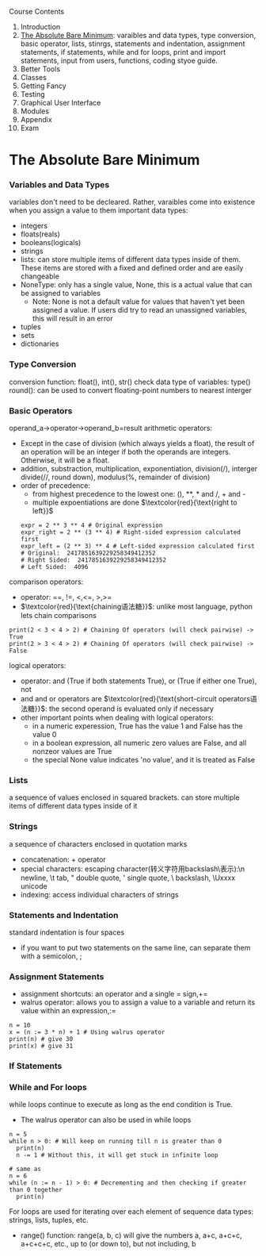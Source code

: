 Course Contents
1. Introduction
2. [The Absolute Bare Minimum](#section_2): varaibles and data types, type conversion, basic operator, lists, stinrgs, statements and indentation, assignment statements, if statements, while and for loops, print and import statements, input from users, functions, coding styoe guide.
4. Better Tools
5. Classes
6. Getting Fancy
7. Testing
8. Graphical User Interface
9. Modules
10. Appendix
11. Exam

# The Absolute Bare Minimum
<a id='section_2'></a>
### Variables and Data Types
variables don't need to be decleared. Rather, varaibles come into existence when you assign a value to them
important data types:
- integers
- floats(reals)
- booleans(logicals)
- strings
- lists: can store multiple items of different data types inside of them. These items are stored with a fixed and defined order and are easily changeable
- NoneType: only has a single value, None, this is a actual value that can be assigned to variables
    - Note: None is not a default value for values that haven't yet been assigned a value. If users did try to read an unassigned variables, this will result in an error
- tuples
- sets
- dictionaries
### Type Conversion
conversion function: float(), int(), str()
check data type of variables: type()
round(): can be used to convert floating-point numbers to nearest interger
### Basic Operators
operand_a->operator->operand_b=result
arithmetic operators: 
- Except in the case of division (which always yields a float), the result of an operation will be an integer if both the operands are integers. Otherwise, it will be a float.
- addition, substraction, multiplication, exponentiation, division(/), interger divide(//, round down), modulus(%, remainder of division)
- order of precedence:
    - from highest precedence to the lowest one: (), **, * and /, + and -
    - multiple expoentiations are done $`\textcolor{red}{\text{right to left}}`$
    ~~~
    expr = 2 ** 3 ** 4 # Original expression
    expr_right = 2 ** (3 ** 4) # Right-sided expression calculated first
    expr_left = (2 ** 3) ** 4 # Left-sided expression calculated first
    # Original:  2417851639229258349412352
    # Right Sided:  2417851639229258349412352
    # Left Sided:  4096
    ~~~
comparison operators:
- operator: ==, !=, <,<=, >,>=
- $`\textcolor{red}{\text{chaining语法糖}}`$: unlike most language, python lets chain comparisons
~~~
print(2 < 3 < 4 > 2) # Chaining Of operators (will check pairwise) -> True
print(2 > 3 < 4 > 2) # Chaining Of operators (will check pairwise) -> False
~~~
logical operators:
- operator: and (True if both statements True), or (True if either one True), not
- and and or operators are $`\textcolor{red}{\text{short-circuit operators语法糖}}`$: the second operand is evaluated only if necessary
- other important points when dealing with logical operators:
    - in a numeric experession, True has the value 1 and False has the value 0
    - in a boolean expression, all numeric zero values are False, and all nonzeor values are True
    - the special None value indicates 'no value', and it is treated as False
### Lists
a sequence of values enclosed in squared brackets. can store multiple items of different data types inside of it
### Strings
a sequence of characters enclosed in quotation marks
- concatenation: + operator
- special characters: escaping character(转义字符用backslash\表示):\n newline, \t tab, \" double quote, \' single quote, \\ backslash, \Uxxxx unicode
- indexing: access individual characters of strings
### Statements and Indentation
standard indentation is four spaces
- if you want to put two statements on the same line, can separate them with a semicolon, ;
### Assignment Statements
- assignment shortcuts: an operator and a single = sign,+=
- walrus operator: allows you to assign a value to a variable and return its value within an expression,:=
~~~
n = 10
x = (n := 3 * n) + 1 # Using walrus operator
print(n) # give 30
print(x) # give 31
~~~
### If Statements
### While and For loops
while loops continue to execute as long as the end condition is True.
- The walrus operator can also be used in while loops
~~~
n = 5
while n > 0: # Will keep on running till n is greater than 0
  print(n)
  n -= 1 # Without this, it will get stuck in infinite loop
  
# same as 
n = 6
while (n := n - 1) > 0: # Decrementing and then checking if greater than 0 together
  print(n)
~~~
For loops are used for iterating over each element of sequence data types: strings, lists, tuples, etc.
- range() function: range(a, b, c) will give the numbers a, a+c, a+c+c, a+c+c+c, etc., up to (or down to), but not including, b
